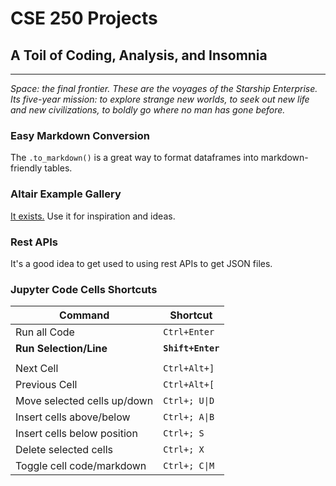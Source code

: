 # CSE 250 Projects
## A Toil of Coding, Analysis, and Insomnia
---

*Space: the final frontier. These are the voyages of the Starship Enterprise. Its five-year mission: to explore strange new worlds, to seek out new life and new civilizations, to boldly go where no man has gone before.*

### Easy Markdown Conversion
The ```.to_markdown()``` is a great way to format dataframes into markdown-friendly tables.

### Altair Example Gallery
[It exists.](https://altair-viz.github.io/gallery/) Use it for inspiration and ideas.

### Rest APIs
It's a good idea to get used to using rest APIs to get JSON files.

### Jupyter Code Cells Shortcuts
|            Command             |   Shortcut        |
|--------------------------------|-------------------|
|    Run all Code                | `Ctrl+Enter`      |
|    **Run Selection/Line**      | **`Shift+Enter`** |
|                                |                   |
|    Next Cell                   | `Ctrl+Alt+]`      |
|    Previous Cell               | `Ctrl+Alt+[`      |
|    Move selected cells up/down | `Ctrl+; U\|D`     |
|    Insert cells above/below    | `Ctrl+; A\|B`     |
|    Insert cells below position | `Ctrl+; S`        |
|    Delete selected cells       | `Ctrl+; X`        |
|    Toggle cell code/markdown   | `Ctrl+; C\|M`     |